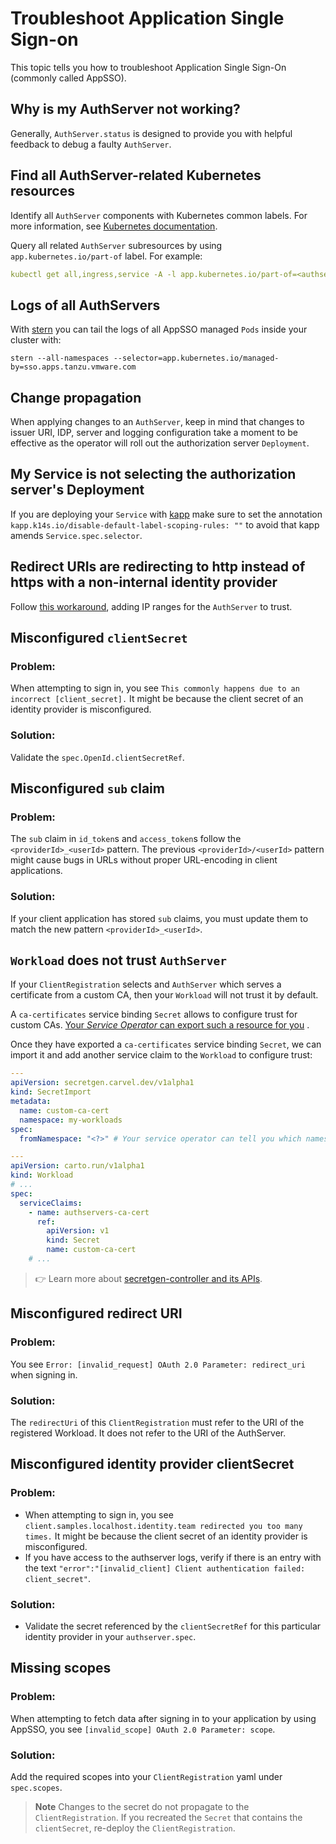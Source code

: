 # Troubleshoot Application Single Sign-on

This topic tells you how to troubleshoot Application Single Sign-On (commonly called AppSSO).

## Why is my AuthServer not working?

Generally, `AuthServer.status` is designed to provide you with helpful feedback to debug a faulty `AuthServer`.

## Find all AuthServer-related Kubernetes resources

Identify all `AuthServer` components with Kubernetes common labels. For more information, see [Kubernetes documentation](https://kubernetes.io/docs/concepts/overview/working-with-objects/common-labels/#labels).

Query all related `AuthServer` subresources by using `app.kubernetes.io/part-of` label. For example:

```yaml
kubectl get all,ingress,service -A -l app.kubernetes.io/part-of=<authserver-name>
```

## Logs of all AuthServers

With [stern](https://github.com/stern/stern) you can tail the logs of all AppSSO managed `Pods` inside your cluster
with:

```shell
stern --all-namespaces --selector=app.kubernetes.io/managed-by=sso.apps.tanzu.vmware.com
```

## Change propagation

When applying changes to an `AuthServer`, keep in mind that changes to issuer URI, IDP, server and logging configuration
take a moment to be effective as the operator will roll out the authorization server `Deployment`.

## My Service is not selecting the authorization server's Deployment

If you are deploying your `Service` with [kapp](https://carvel.dev/kapp/docs/latest/) make sure to set the
annotation `kapp.k14s.io/disable-default-label-scoping-rules: ""` to avoid that kapp amends `Service.spec.selector`.

## Redirect URIs are redirecting to http instead of https with a non-internal identity provider

Follow [this workaround](known-issues/index.md#cidr-ranges), adding IP ranges for the `AuthServer` to trust.

## Misconfigured `clientSecret`

### Problem:

When attempting to sign in, you see `This commonly happens due to an incorrect [client_secret].` It might be because the client secret of an identity provider is misconfigured.

### Solution:

Validate the `spec.OpenId.clientSecretRef`.

## <a id="sub-claim"></a>Misconfigured `sub` claim

### Problem:

The `sub` claim in `id_token`s and `access_token`s follow the `<providerId>_<userId>` pattern.
The previous `<providerId>/<userId>` pattern might cause bugs in URLs without proper URL-encoding in client applications.

### Solution:

If your client application has stored `sub` claims,
you must update them to match the new pattern `<providerId>_<userId>`.

## `Workload` does not trust `AuthServer`

If your `ClientRegistration` selects and `AuthServer` which serves a certificate from a custom CA, then your `Workload`
will not trust it by default.

A `ca-certificates` service binding `Secret` allows to configure trust for custom CAs. [Your _Service
Operator_ can export such a resource for you](service-operators/issuer-uri-and-tls.md#allow-workloads-to-trust-a-custom-ca-authserver)
.

Once they have exported a `ca-certificates` service binding `Secret`, we can import it and add another service claim to
the `Workload` to configure trust:

```yaml
---
apiVersion: secretgen.carvel.dev/v1alpha1
kind: SecretImport
metadata:
  name: custom-ca-cert
  namespace: my-workloads
spec:
  fromNamespace: "<?>" # Your service operator can tell you which namespace to import from

---
apiVersion: carto.run/v1alpha1
kind: Workload
# ...
spec:
  serviceClaims:
    - name: authservers-ca-cert
      ref:
        apiVersion: v1
        kind: Secret
        name: custom-ca-cert
    # ...
```

> 👉 Learn more about [secretgen-controller and its APIs](https://github.com/vmware-tanzu/carvel-secretgen-controller).

## Misconfigured redirect URI

### Problem:
You see `Error: [invalid_request] OAuth 2.0 Parameter: redirect_uri` when signing in.

### Solution:
The `redirectUri` of this `ClientRegistration` must refer to the URI of the registered Workload.
It does not refer to the URI of the AuthServer.

## Misconfigured identity provider clientSecret

### Problem:
- When attempting to sign in, you see `client.samples.localhost.identity.team redirected you too many times.` It might be because the client secret of an identity provider is misconfigured.
- If you have access to the authserver logs, verify if there is an entry with the text
`"error":"[invalid_client] Client authentication failed: client_secret"`.

### Solution:
- Validate the secret referenced by the `clientSecretRef` for this particular identity provider in your `authserver.spec`.

## Missing scopes

### Problem:
When attempting to fetch data after signing in to your application by using AppSSO, you see `[invalid_scope] OAuth 2.0 Parameter: scope`.

### Solution:
Add the required scopes into your `ClientRegistration` yaml under `spec.scopes`.

>**Note** Changes to the secret do not propagate to the `ClientRegistration`. If you recreated the `Secret` that contains the
`clientSecret`, re-deploy the `ClientRegistration`.
